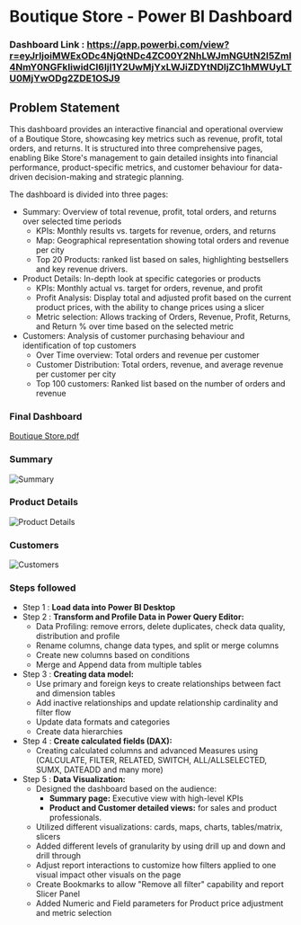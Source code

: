 # Boutique Store - Power BI Dashboard

### Dashboard Link : https://app.powerbi.com/view?r=eyJrIjoiMWExODc4NjQtNDc4ZC00Y2NhLWJmNGUtN2I5ZmI4NmY0NGFkIiwidCI6IjI1Y2UwMjYxLWJiZDYtNDljZC1hMWUyLTU0MjYwODg2ZDE1OSJ9

## Problem Statement

This dashboard provides an interactive financial and operational overview of a Boutique Store, showcasing key metrics such as revenue, profit, total orders, and returns. It is structured into three comprehensive pages, enabling Bike Store's management to gain detailed insights into financial performance, product-specific metrics, and customer behaviour for data-driven decision-making and strategic planning.

The dashboard is divided into three pages:

- Summary: Overview of total revenue, profit, total orders, and returns over selected time periods
    - KPIs: Monthly results vs. targets for revenue, orders, and returns
    - Map: Geographical representation showing total orders and revenue per city
    - Top 20 Products: ranked list based on sales, highlighting bestsellers and key revenue drivers.
- Product Details: In-depth look at specific categories or products
    - KPIs: Monthly actual vs. target for orders, revenue, and profit
    - Profit Analysis: Display total and adjusted profit based on the current product prices, with the ability to change prices using a slicer
    - Metric selection: Allows tracking of Orders, Revenue, Profit, Returns, and Return % over time based on the selected metric
- Customers:  Analysis of customer purchasing behaviour and identification of top customers
    - Over Time overview: Total orders and revenue per customer
    - Customer Distribution: Total orders, revenue, and average revenue per customer per city
    - Top 100 customers: Ranked list based on the number of orders and revenue






### Final Dashboard
[Boutique Store.pdf](https://github.com/user-attachments/files/16153449/Boutique.Store.pdf)

### Summary
![Summary](https://github.com/OrlyLiPa/Power-BI-Dashboard/assets/173278621/51eb30ec-166b-4c9f-ab91-36da3461bff0)

### Product Details
![Product Details](https://github.com/OrlyLiPa/Power-BI-Dashboard/assets/173278621/d63f3252-0834-42fa-823a-1a270d8cb3cc)

### Customers
![Customers](https://github.com/OrlyLiPa/Power-BI-Dashboard/assets/173278621/24a43e23-0f48-47b0-b3f3-d4b5bb2fc0af)

### Steps followed 
- Step 1 : **Load data into Power BI Desktop**
- Step 2 : **Transform and Profile Data in Power Query Editor:**
    -  Data Profiling: remove errors, delete duplicates, check data quality, distribution and profile
    -  Rename columns, change data types, and split or merge columns
    -  Create new columns based on conditions
    -  Merge and Append data from multiple tables
- Step 3 : **Creating data model:**
    - Use primary and foreign keys to create relationships between fact and dimension tables
    - Add inactive relationships and update relationship cardinality and filter flow
    - Update data formats and categories
    - Create data hierarchies
- Step 4 : **Create calculated fields (DAX):**
    - Creating calculated columns and advanced Measures using (CALCULATE, FILTER, RELATED, SWITCH, ALL/ALLSELECTED, SUMX, DATEADD and many more) 
- Step 5 : **Data Visualization:**
    - Designed the dashboard based on the audience:
        - **Summary page:** Executive view with high-level KPIs
        - **Product and Customer detailed views:** for sales and product professionals. 
    - Utilized different visualizations: cards, maps, charts, tables/matrix, slicers
    - Added different levels of granularity by using drill up and down and drill through
    - Adjust report interactions to customize how filters applied to one visual impact other visuals on the page
    - Create Bookmarks to allow "Remove all filter" capability and report Slicer Panel
    - Added Numeric and Field parameters for Product price adjustment and metric selection

